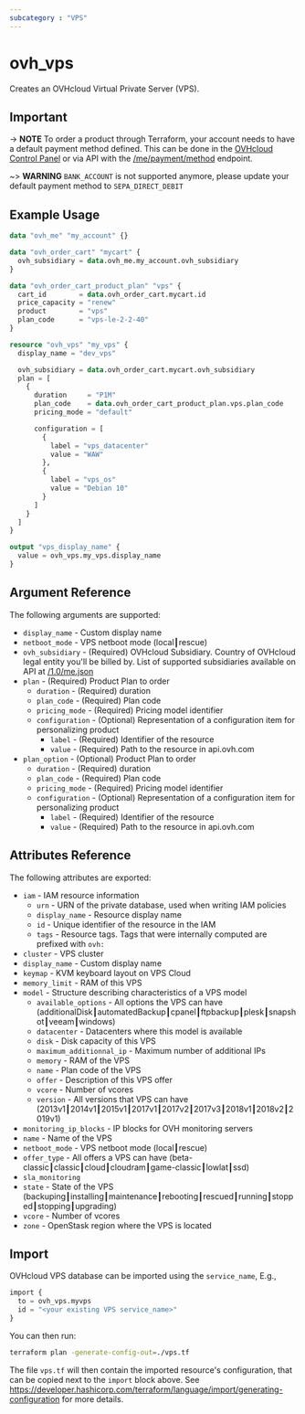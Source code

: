 ```yaml
---
subcategory : "VPS"
---
```


# ovh_vps

Creates an OVHcloud Virtual Private Server (VPS).

## Important

-> **NOTE** To order a product through Terraform, your account needs to have a default payment method defined. This can be done in the [OVHcloud Control Panel](https://www.ovh.com/manager/#/dedicated/billing/payment/method) or via API with the [/me/payment/method](https://api.ovh.com/console/#/me/payment/method~GET) endpoint.

~> **WARNING** `BANK_ACCOUNT` is not supported anymore, please update your default payment method to `SEPA_DIRECT_DEBIT`

## Example Usage

```terraform
data "ovh_me" "my_account" {}

data "ovh_order_cart" "mycart" {
  ovh_subsidiary = data.ovh_me.my_account.ovh_subsidiary
}

data "ovh_order_cart_product_plan" "vps" {
  cart_id        = data.ovh_order_cart.mycart.id
  price_capacity = "renew"
  product        = "vps"
  plan_code      = "vps-le-2-2-40"
}

resource "ovh_vps" "my_vps" {
  display_name = "dev_vps"

  ovh_subsidiary = data.ovh_order_cart.mycart.ovh_subsidiary
  plan = [
    {
      duration     = "P1M"
      plan_code    = data.ovh_order_cart_product_plan.vps.plan_code
      pricing_mode = "default"

      configuration = [
        {
          label = "vps_datacenter"
          value = "WAW"
        },
        {
          label = "vps_os"
          value = "Debian 10"
        }
      ]
    }
  ]
}

output "vps_display_name" {
  value = ovh_vps.my_vps.display_name
}
```

## Argument Reference

The following arguments are supported:

* `display_name` - Custom display name
* `netboot_mode` - VPS netboot mode (local┃rescue)
* `ovh_subsidiary` - (Required) OVHcloud Subsidiary. Country of OVHcloud legal entity you'll be billed by. List of supported subsidiaries available on API at [/1.0/me.json](https://eu.api.ovh.com/console-preview/?section=%2Fme&branch=v1#get-/me)
* `plan` - (Required) Product Plan to order
  * `duration` - (Required) duration
  * `plan_code` - (Required) Plan code
  * `pricing_mode` - (Required) Pricing model identifier
  * `configuration` - (Optional) Representation of a configuration item for personalizing product
    * `label` - (Required) Identifier of the resource
    * `value` - (Required) Path to the resource in api.ovh.com
* `plan_option` - (Optional) Product Plan to order
  * `duration` - (Required) duration
  * `plan_code` - (Required) Plan code
  * `pricing_mode` - (Required) Pricing model identifier
  * `configuration` - (Optional) Representation of a configuration item for personalizing product
    * `label` - (Required) Identifier of the resource
    * `value` - (Required) Path to the resource in api.ovh.com

## Attributes Reference

The following attributes are exported:

* `iam` - IAM resource information
  * `urn` - URN of the private database, used when writing IAM policies
  * `display_name` - Resource display name
  * `id` - Unique identifier of the resource in the IAM
  * `tags` - Resource tags. Tags that were internally computed are prefixed with `ovh:`
* `cluster` - VPS cluster
* `display_name` - Custom display name
* `keymap` - KVM keyboard layout on VPS Cloud
* `memory_limit` - RAM of this VPS
* `model` - Structure describing characteristics of a VPS model
  * `available_options` - All options the VPS can have (additionalDisk┃automatedBackup┃cpanel┃ftpbackup┃plesk┃snapshot┃veeam┃windows)
  * `datacenter` - Datacenters where this model is available
  * `disk` - Disk capacity of this VPS
  * `maximum_additionnal_ip` - Maximum number of additional IPs
  * `memory` - RAM of the VPS
  * `name` - Plan code of the VPS
  * `offer` - Description of this VPS offer
  * `vcore` - Number of vcores
  * `version` - All versions that VPS can have (2013v1┃2014v1┃2015v1┃2017v1┃2017v2┃2017v3┃2018v1┃2018v2┃2019v1)
* `monitoring_ip_blocks` - IP blocks for OVH monitoring servers
* `name` - Name of the VPS
* `netboot_mode` - VPS netboot mode (local┃rescue)
* `offer_type` - All offers a VPS can have (beta-classic┃classic┃cloud┃cloudram┃game-classic┃lowlat┃ssd)
* `sla_monitoring`
* `state` - State of the VPS (backuping┃installing┃maintenance┃rebooting┃rescued┃running┃stopped┃stopping┃upgrading)
* `vcore` - Number of vcores
* `zone` - OpenStask region where the VPS is located

## Import

OVHcloud VPS database can be imported using the `service_name`, E.g.,

```terraform
import {
  to = ovh_vps.myvps
  id = "<your existing VPS service_name>"
}
```

You can then run:

```sh
terraform plan -generate-config-out=./vps.tf
```

The file `vps.tf` will then contain the imported resource's configuration, that can be copied next to the `import` block above. See https://developer.hashicorp.com/terraform/language/import/generating-configuration for more details.
